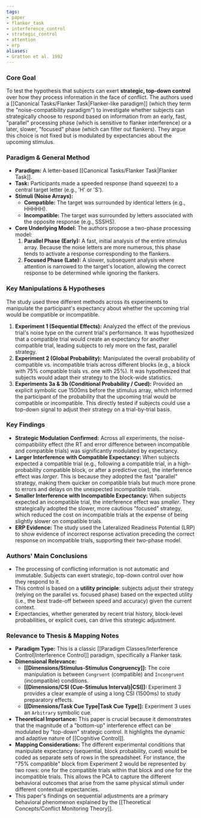 ```yaml
---
tags:
- paper
- flanker_task
- interference_control
- strategic_control
- attention
- erp
aliases:
- Gratton et al. 1992
---
```


### Core Goal
To test the hypothesis that subjects can exert **strategic, top-down control** over how they process information in the face of conflict. The authors used a [[Canonical Tasks/Flanker Task|Flanker-like paradigm]] (which they term the "noise-compatibility paradigm") to investigate whether subjects can strategically choose to respond based on information from an early, fast, "parallel" processing phase (which is sensitive to flanker interference) or a later, slower, "focused" phase (which can filter out flankers). They argue this choice is not fixed but is modulated by expectancies about the upcoming stimulus.

### Paradigm & General Method
*   **Paradigm:** A letter-based [[Canonical Tasks/Flanker Task|Flanker Task]].
*   **Task:** Participants made a speeded response (hand squeeze) to a central target letter (e.g., 'H' or 'S').
*   **Stimuli (Noise Arrays):**
    *   **Compatible:** The target was surrounded by identical letters (e.g., HHHHH).
    *   **Incompatible:** The target was surrounded by letters associated with the opposite response (e.g., SSSHS).
*   **Core Underlying Model:** The authors propose a two-phase processing model:
    1.  **Parallel Phase (Early):** A fast, initial analysis of the entire stimulus array. Because the noise letters are more numerous, this phase tends to activate a response corresponding to the flankers.
    2.  **Focused Phase (Late):** A slower, subsequent analysis where attention is narrowed to the target's location, allowing the correct response to be determined while ignoring the flankers.

### Key Manipulations & Hypotheses
The study used three different methods across its experiments to manipulate the participant's expectancy about whether the upcoming trial would be compatible or incompatible.

1.  **Experiment 1 (Sequential Effects):** Analyzed the effect of the previous trial's noise type on the current trial's performance. It was hypothesized that a compatible trial would create an expectancy for another compatible trial, leading subjects to rely more on the fast, parallel strategy.
2.  **Experiment 2 (Global Probability):** Manipulated the overall probability of compatible vs. incompatible trials across different blocks (e.g., a block with 75% compatible trials vs. one with 25%). It was hypothesized that subjects would adapt their strategy to the block-wide statistics.
3.  **Experiments 3a & 3b (Conditional Probability / Cued):** Provided an explicit symbolic cue 1500ms before the stimulus array, which informed the participant of the probability that the upcoming trial would be compatible or incompatible. This directly tested if subjects could use a top-down signal to adjust their strategy on a trial-by-trial basis.

### Key Findings
*   **Strategic Modulation Confirmed:** Across all experiments, the noise-compatibility effect (the RT and error difference between incompatible and compatible trials) was significantly modulated by expectancy.
*   **Larger Interference with Compatible Expectancy:** When subjects expected a compatible trial (e.g., following a compatible trial, in a high-probability compatible block, or after a predictive cue), the interference effect was *larger*. This is because they adopted the fast "parallel" strategy, making them quicker on compatible trials but much more prone to errors and delays on the unexpected incompatible trials.
*   **Smaller Interference with Incompatible Expectancy:** When subjects expected an incompatible trial, the interference effect was *smaller*. They strategically adopted the slower, more cautious "focused" strategy, which reduced the cost on incompatible trials at the expense of being slightly slower on compatible trials.
*   **ERP Evidence:** The study used the Lateralized Readiness Potential (LRP) to show evidence of incorrect response activation preceding the correct response on incompatible trials, supporting their two-phase model.

### Authors' Main Conclusions
*   The processing of conflicting information is not automatic and immutable. Subjects can exert strategic, top-down control over how they respond to it.
*   This control is based on a **utility principle**: subjects adjust their strategy (relying on the parallel vs. focused phase) based on the expected utility (i.e., the best trade-off between speed and accuracy) given the current context.
*   Expectancies, whether generated by recent trial history, block-level probabilities, or explicit cues, can drive this strategic adjustment.

### Relevance to Thesis & Mapping Notes
*   **Paradigm Type:** This is a classic [[Paradigm Classes/Interference Control|Interference Control]] paradigm, specifically a Flanker task.
*   **Dimensional Relevance:**
    *   **[[Dimensions/Stimulus-Stimulus Congruency]]:** The core manipulation is between `Congruent` (compatible) and `Incongruent` (incompatible) conditions.
    *   **[[Dimensions/CSI (Cue-Stimulus Interval)|CSI]]:** Experiment 3 provides a clear example of using a long CSI (1500ms) to study preparatory effects.
    *   **[[Dimensions/Task Cue Type|Task Cue Type]]:** Experiment 3 uses an `Arbitrary` symbolic cue.
*   **Theoretical Importance:** This paper is crucial because it demonstrates that the magnitude of a "bottom-up" interference effect can be modulated by "top-down" strategic control. It highlights the dynamic and adaptive nature of [[Cognitive Control]].
*   **Mapping Considerations:** The different experimental conditions that manipulate expectancy (sequential, block probability, cued) would be coded as separate sets of rows in the spreadsheet. For instance, the "75% compatible" block from Experiment 2 would be represented by two rows: one for the compatible trials within that block and one for the incompatible trials. This allows the PCA to capture the different behavioral outcomes that arise from the same physical stimuli under different contextual expectancies.
*   This paper's findings on sequential adjustments are a primary behavioral phenomenon explained by the [[Theoretical Concepts/Conflict Monitoring Theory]].


